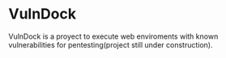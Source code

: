 # VulnDock

VulnDock is a proyect to execute web enviroments with known vulnerabilities for pentesting(project still under construction).
